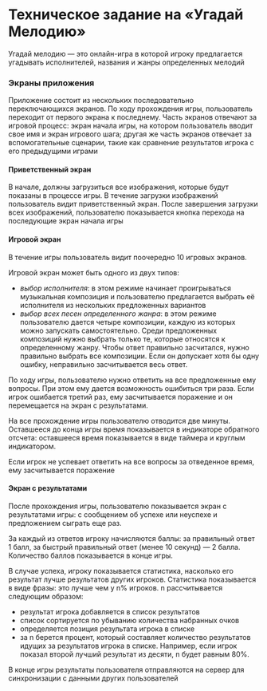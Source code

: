 # Техническое задание на «Угадай Мелодию»

Угадай мелодию — это онлайн-игра в которой игроку предлагается угадывать исполнителей, названия и жанры определенных мелодий

### Экраны приложения
Приложение состоит из нескольких последовательно переключающихся экранов. По ходу прохождения игры, пользователь переходит от первого экрана к последнему. Часть экранов отвечают за игровой процесс: экран начала игры, на котором пользователь вводит свое имя и экран игрового шага; другая же часть экранов отвечает за вспомогательные сценарии, такие как сравнение результатов игрока с его предыдущими играми

#### Приветственный экран
В начале, должны загрузиться все изображения, которые будут показаны в процессе игры. В течение загрузки изображений пользователь видит приветственный экран. После завершения загрузки всех изображений, пользователю показывается кнопка перехода на последующие экран начала игры

#### Игровой экран
В течение игры пользователь видит поочередно 10 игровых экранов.

Игровой экран может быть одного из двух типов:
- *выбор исполнителя*: в этом режиме начинает проигрываться музыкальная композиция и пользователю предлагается выбрать её исполнителя из нескольких предложенных вариантов
- *выбор всех песен определенного жанра*: в этом режиме пользователю дается четыре композиции, каждую из которых можно запускать самостоятельно. Среди предложенных композиций нужно выбрать только те, которые относятся к определенному жанру. Чтобы ответ правильно засчитался, нужно правильно выбрать все композиции. Если он допускает хотя бы одну ошибку, неправильно засчитывается весь ответ.

По ходу игры, пользователю нужно ответить на все предложенные ему вопросы. При этом ему дается возможность ошибиться три раза. Если игрок ошибается третий раз, ему засчитывается поражение и он перемещается на экран с результатами.

На все прохождение игры пользователю отводится две минуты. Оставшееся до конца игры время показывается в индикаторе обратного отсчета: оставшееся время показывается в виде таймера и круглым индикатором.

Если игрок не успевает ответить на все вопросы за отведенное время, ему засчитывается поражение

#### Экран с результатами
После прохождения игры, пользователю показывается экран с результатами игры: с сообщением об успехе или неуспехе и предложением сыграть еще раз.

За каждый из ответов игроку начисляются баллы: за правильный ответ 1 балл, за быстрый правильный ответ (менее 10 секунд) — 2 балла. Количество баллов показывается в конце игры.

В случае успеха, игроку показывается статистика, насколько его результат лучше результатов других игроков. Статистика показывается в виде фразы: это лучше чем у n% игроков. n рассчитывается следующим образом:
- результат игрока добавляется в список результатов
- список сортируется по убыванию количества набранных очков
- определяется позиция результата игрока в списке
- за n берется процент, который составляет количество результатов идущих за результатов игрока в списке. Например, если игрок показал второй лучший результат из десяти, n будет равным 80%.

В конце игры результаты пользователя отправляются на сервер для синхронизации с данными других пользователей
